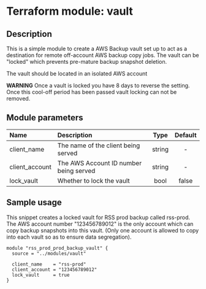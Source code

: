 # Terraform module: vault

## Description

This is a simple module to create a AWS Backup vault set up to act as a destination for
remote off-account AWS backup copy jobs. The vault can be "locked" which prevents
pre-mature backup snapshot deletion.

The vault should be located in an isolated AWS account

**WARNING** Once a vault is locked you have 8 days to reverse the setting. Once this
cool-off period has been passed vault locking can not be removed.

## Module parameters

| Name           | Description                            | Type   | Default|
|:---------------|:---------------------------------------|:------:|:------:|
| client_name    | The name of the client being served    | string | -      |
| client_account | The AWS Account ID number being served | string | -      |
| lock_vault     | Whether to lock the vault              | bool   | false  | 

## Sample usage

This snippet creates a locked vault for RSS prod backup called rss-prod. The AWS account
number "123456789012" is the only account which can copy backup snapshots into this
vault. (Only one account is allowed to copy into each vault so as to ensure data
segregation).

```
module "rss_prod_prod_backup_vault" {
  source = "../modules/vault"

  client_name    = "rss-prod"
  client_account = "123456789012"
  lock_vault     = true
}
```
